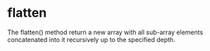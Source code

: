 # flatten
The flatten() method return a new array with all sub-array elements concatenated into it recursively up to the specified depth.
